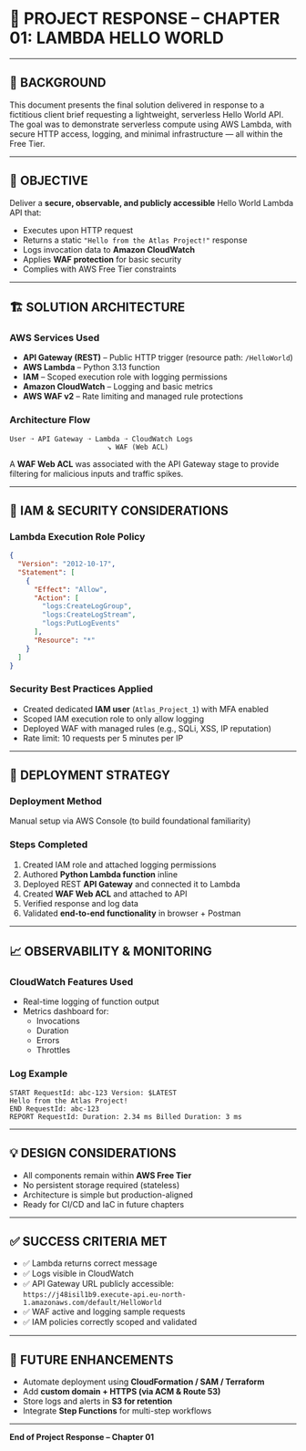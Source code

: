 # 📘 PROJECT RESPONSE – CHAPTER 01: LAMBDA HELLO WORLD

---

## 🧩 BACKGROUND

This document presents the final solution delivered in response to a fictitious client brief requesting a lightweight, serverless Hello World API. The goal was to demonstrate serverless compute using AWS Lambda, with secure HTTP access, logging, and minimal infrastructure — all within the Free Tier.

---

## 🎯 OBJECTIVE

Deliver a **secure, observable, and publicly accessible** Hello World Lambda API that:

- Executes upon HTTP request  
- Returns a static `"Hello from the Atlas Project!"` response  
- Logs invocation data to **Amazon CloudWatch**  
- Applies **WAF protection** for basic security  
- Complies with AWS Free Tier constraints

---

## 🏗️ SOLUTION ARCHITECTURE

### **AWS Services Used**

- **API Gateway (REST)** – Public HTTP trigger (resource path: `/HelloWorld`)  
- **AWS Lambda** – Python 3.13 function  
- **IAM** – Scoped execution role with logging permissions  
- **Amazon CloudWatch** – Logging and basic metrics  
- **AWS WAF v2** – Rate limiting and managed rule protections  

### **Architecture Flow**

```
User ➝ API Gateway ➝ Lambda ➝ CloudWatch Logs  
                        ↘︎ WAF (Web ACL)
```

A **WAF Web ACL** was associated with the API Gateway stage to provide filtering for malicious inputs and traffic spikes.

---

## 🔐 IAM & SECURITY CONSIDERATIONS

### **Lambda Execution Role Policy**

```json
{
  "Version": "2012-10-17",
  "Statement": [
    {
      "Effect": "Allow",
      "Action": [
        "logs:CreateLogGroup",
        "logs:CreateLogStream",
        "logs:PutLogEvents"
      ],
      "Resource": "*"
    }
  ]
}
```

### **Security Best Practices Applied**

- Created dedicated **IAM user** (`Atlas_Project_1`) with MFA enabled  
- Scoped IAM execution role to only allow logging  
- Deployed WAF with managed rules (e.g., SQLi, XSS, IP reputation)  
- Rate limit: 10 requests per 5 minutes per IP

---

## 🚀 DEPLOYMENT STRATEGY

### **Deployment Method**

Manual setup via AWS Console (to build foundational familiarity)

### **Steps Completed**

1. Created IAM role and attached logging permissions  
2. Authored **Python Lambda function** inline  
3. Deployed REST **API Gateway** and connected it to Lambda  
4. Created **WAF Web ACL** and attached to API  
5. Verified response and log data  
6. Validated **end-to-end functionality** in browser + Postman  

---

## 📈 OBSERVABILITY & MONITORING

### **CloudWatch Features Used**

- Real-time logging of function output  
- Metrics dashboard for:
  - Invocations  
  - Duration  
  - Errors  
  - Throttles

### **Log Example**

```
START RequestId: abc-123 Version: $LATEST
Hello from the Atlas Project!
END RequestId: abc-123
REPORT RequestId: Duration: 2.34 ms Billed Duration: 3 ms
```

---

## 💡 DESIGN CONSIDERATIONS

- All components remain within **AWS Free Tier**  
- No persistent storage required (stateless)  
- Architecture is simple but production-aligned  
- Ready for CI/CD and IaC in future chapters

---

## ✅ SUCCESS CRITERIA MET

- ✅ Lambda returns correct message  
- ✅ Logs visible in CloudWatch  
- ✅ API Gateway URL publicly accessible:  
  `https://j48isil1b9.execute-api.eu-north-1.amazonaws.com/default/HelloWorld`  
- ✅ WAF active and logging sample requests  
- ✅ IAM policies correctly scoped and validated  

---

## 🔭 FUTURE ENHANCEMENTS

- Automate deployment using **CloudFormation / SAM / Terraform**  
- Add **custom domain + HTTPS (via ACM & Route 53)**  
- Store logs and alerts in **S3 for retention**  
- Integrate **Step Functions** for multi-step workflows  

---

**End of Project Response – Chapter 01**
